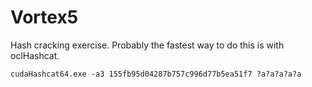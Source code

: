 # Vortex5

Hash cracking exercise.  Probably the fastest way to do this is with oclHashcat.

```
cudaHashcat64.exe -a3 155fb95d04287b757c996d77b5ea51f7 ?a?a?a?a?a
```